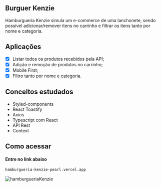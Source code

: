 ## Burguer Kenzie

Hamburgueria Kenzie simula um e-commerce de uma lanchonete, sendo possível adicionar/remover itens no carrinho e filtrar os itens tanto por nome e categoria.

## Aplicações
- [X] Listar todos os produtos recebidos pela API;
- [X] Adição e remoção de produtos no carrinho;
- [X] Mobile First;
- [X] Filtro tanto por nome e categoria.

## Conceitos estudados

- Styled-components
- React Toastify
- Axios
- Typescript com React
- API Rest
- Context

## Como acessar

#### Entre no link abaixo

```
hamburgueria-kenzie-pearl.vercel.app
```
![hamburgueriaKenzie](https://user-images.githubusercontent.com/80117189/189990252-ec01aa43-442c-4f31-a162-0e351a6b57d7.png)
